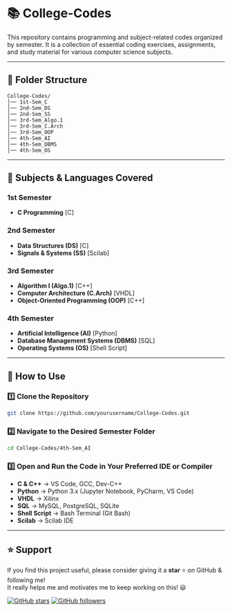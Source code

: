 # 📚 College-Codes

This repository contains programming and subject-related codes organized by semester. It is a collection of essential coding exercises, assignments, and study material for various computer science subjects.

---

## 📂 Folder Structure

```
College-Codes/
│── 1st-Sem_C
│── 2nd-Sem_DS
│── 2nd-Sem_SS
│── 3rd-Sem_Algo.1
│── 3rd-Sem_C.Arch
│── 3rd-Sem_OOP
│── 4th-Sem_AI
│── 4th-Sem_DBMS
│── 4th-Sem_OS
```

---

## 📌 Subjects & Languages Covered

### **1st Semester**
- **C Programming** [C]

### **2nd Semester**
- **Data Structures (DS)** [C]
- **Signals & Systems (SS)** [Scilab]

### **3rd Semester**
- **Algorithm I (Algo.1)** [C++]
- **Computer Architecture (C.Arch)** [VHDL]
- **Object-Oriented Programming (OOP)** [C++]

### **4th Semester**
- **Artificial Intelligence (AI)** [Python]
- **Database Management Systems (DBMS)** [SQL]
- **Operating Systems (OS)** [Shell Script]

---

## 🚀 How to Use

### **1️⃣ Clone the Repository**
```sh
git clone https://github.com/yourusername/College-Codes.git
```

### **2️⃣ Navigate to the Desired Semester Folder**
```sh
cd College-Codes/4th-Sem_AI
```

### **3️⃣ Open and Run the Code in Your Preferred IDE or Compiler**
- **C & C++** → VS Code, GCC, Dev-C++
- **Python** → Python 3.x (Jupyter Notebook, PyCharm, VS Code)
- **VHDL** → Xilinx
- **SQL** → MySQL, PostgreSQL, SQLite
- **Shell Script** → Bash Terminal (Git Bash)
- **Scilab** → Scilab IDE

---

## ⭐ Support  

If you find this project useful, please consider giving it a **star** ⭐ on GitHub & following me!  
It really helps me and motivates me to keep working on this! 😃  

[![GitHub stars](https://img.shields.io/github/stars/saptarshiroy39/College-Codes.svg?style=social&label=Star)](https://github.com/saptarshiroy39/College-Codes)
[![GitHub followers](https://img.shields.io/github/followers/saptarshiroy39.svg?style=social&label=Follow)](https://github.com/saptarshiroy39)
